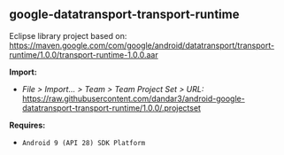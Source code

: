 ## google-datatransport-transport-runtime

Eclipse library project based on:<br/>
https://maven.google.com/com/google/android/datatransport/transport-runtime/1.0.0/transport-runtime-1.0.0.aar

**Import:**
- _File > Import... > Team > Team Project Set > URL:_<br/>
  https://raw.githubusercontent.com/dandar3/android-google-datatransport-transport-runtime/1.0.0/.projectset

**Requires:**
- `Android 9 (API 28) SDK Platform`